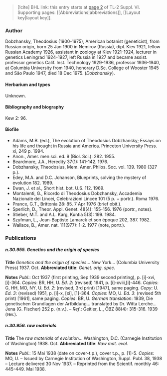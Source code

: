 > [!cite] BHL link: this entry starts at [page 2](https://www.biodiversitylibrary.org/item/103835#page/12/mode/1up) of TL-2 Suppl. VI.
> Supporting pages: [[Abbreviations|abbreviations]], [[Layout key|layout key]].

### Author

Dobzhansky, Theodosius (1900-1975), American botanist (geneticist), from Russian origin, born 25 Jan 1900 in Nemirov (Russia), dipl. Kiev 1921, fellow Russian Academy 1926, assistant in zoology at Kiev 1921-1924, lecturer in genetics Leningrad 1924-1927, left Russia in 1927 and became assist. professor genetics Calif. Inst. Technology 1929-1936, professor 1936-1940, at Columbia University from 1940, honorary D.Sc. College of Wooster 1945 and São Paulo 1947, died 18 Dec 1975. (*Dobzhansky*).

#### Herbarium and types

Unknown.

#### Bibliography and biography

Kew 2: 96.

#### Biofile

- Adams, M.B. (ed.), The evolution of Theodosius Dobzhansky; Essays on his life and thought in Russia and America. Princeton University Press. xi, 249 p. 1994.
- Anon., Amer. men sci. ed. 9 (Biol. Sci.): 282. 1955.
- Beardmore, J.A., Heredity 37(1): 141-142. 1976.
- Dobzhansky, Theodosius, Mem. Amer. Philos. Soc. vol. 139. 1980 (327 p.).
- Edey, M.A. and D.C. Johanson, Blueprints, solving the mystery of evolution 182. 1989.
- Ewan, J. et al., Short hist. bot. U.S. 112. 1969.
- Montalenti, G., Ricordo di Theodosius Dobzhansky, Accademia Nazionale dei Lincei, Celebrazioni Lincee 101 (5 p. + portr.). Roma 1976.
- Prance, G.T., Brittonia 28: 85. 7 Apr 1976 (brief obit.).
- Sperlich, D., Theor. Appl. Genet. 48(4): 155-156. 1976 (portr., notes).
- Stieber, M.T. and A.L. Karg, Kuntia 5(3): 199. 1984.
- Szyfman, L., Jean-Baptiste Lamarck et son époque 202, 387. 1982.
- Wallace, B., Amer. nat. 111(977): 1-2. 1977 (note, portr.).

### Publications

##### n.30.955. Genetics and the origin of species

**Title**
*Genetics and the origin of species*... New York... (Columbia University Press) 1937. Oct.
**Abbreviated title**: *Genet. orig. spec.*

**Notes**
*Publ*.: Oct 1937 (first printing, Sep 1939 second printing), p. \[i\]-xvi, \[i\]-364. *Copies*: BR, HH, U.
*Ed. 2*: (revised) 1941, p. \[i\]-xviii,\[i\]-446. *Copies*: G, HH, MO, NY, U.
*Ed. 2*: (revised, 3rd print) \[1947\], same paging. *Copy*: U.
*Ed. 3*: (revised) 1951, p. \[i\]-x, \[xi\], \[1\]-364. *Copies*: MO, U.
*Ed. 3*: (revised 5th print) \[1961\], same paging. *Copies*: BR, U.
*German translation*: 1939, Die genetischen Grundlagen der Artbildung... translated by Dr. Witta Lerche... Jena (G. Fischer) 252 p. (n.v.). – *Ref*.: Geitler, L., ÖBZ 88(4): 315-316. 1939 (rev.).

##### n.30.956. raw materials

**Title**
The *raw materials* of *evolution*... Washington, D.C. (Carnegie Institution of Washington) 1938. Oct.
**Abbreviated title**: *Raw mat. evol.*

**Notes**
*Publ*.: 15 Mai 1938 (date on cover-t.p.), cover t.p., p. \[1\]-5. *Copies*: MO, U. – Issued by Carnegie Institution of Washington, Suppl. Publ. 38, 1938 – Lecture delivered 30 Nov 1937. – Reprinted from the Scientif. monthly 46: 445-449. Mai 1938.

